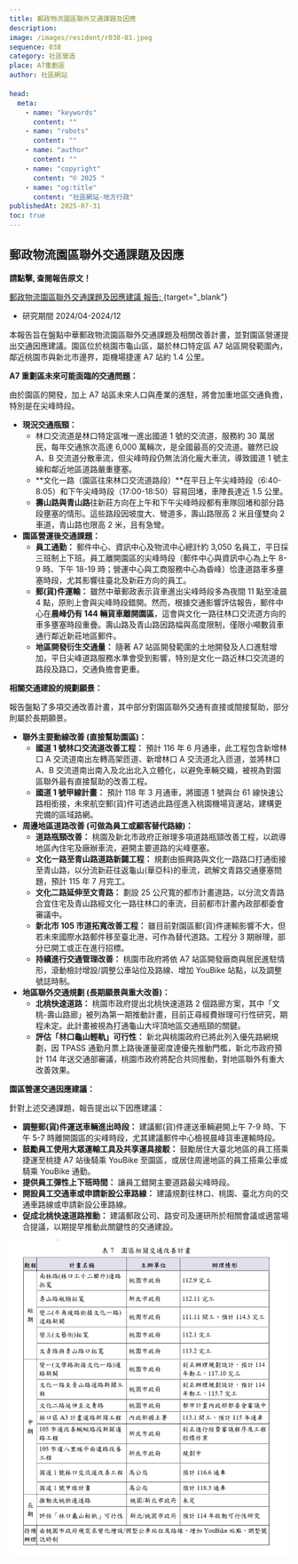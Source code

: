 ```yaml
---
title: 郵政物流園區聯外交通課題及因應
description:
image: /images/resident/r038-01.jpeg
sequence: 038
category: 社區營造
place: A7重劃區
author: 社區網站

head:
  meta:
    - name: "keywords"
      content: ""
    - name: "robots"
      content: ""
    - name: "author"
      content: ""
    - name: "copyright"
      content: "© 2025 "
    - name: "og:title"
      content: "社區網站-地方行政"
publishedAt: 2025-07-31
toc: true
---
```


## 郵政物流園區聯外交通課題及因應

**請點擊, 查閱報告原文！**

[郵政物流園區聯外交通課題及因應建議 報告: ](/files/CON-001-郵政物流園區聯外_運輸研究專輯.pdf){target="\_blank"}

- 研究期間 2024/04-2024/12

本報告旨在盤點中華郵政物流園區聯外交通課題及相關改善計畫，並對園區營運提出交通因應建議。園區位於桃園市龜山區，屬於林口特定區 A7 站區開發範圍內，鄰近桃園市與新北市邊界，距機場捷運 A7 站約 1.4 公里。

**A7 重劃區未來可能面臨的交通問題：**

由於園區的開發，加上 A7 站區未來人口與產業的進駐，將會加重地區交通負擔，特別是在尖峰時段。

- **現況交通瓶頸：**
  - 林口交流道是林口特定區唯一進出國道 1 號的交流道，服務約 30 萬居民，每年交通旅次高達 6,000 萬輛次，是全國最高的交流道。雖然已設 A、B 交流道分散車流，但尖峰時段仍無法消化龐大車流，導致國道 1 號主線和鄰近地區道路嚴重壅塞。
  - \*\*文化一路（園區往來林口交流道路段）\*\*在平日上午尖峰時段（6:40-8:05）和下午尖峰時段（17:00-18:50）容易回堵，車陣長達近 1.5 公里。
  - **壽山路與青山路**往新莊方向在上午和下午尖峰時段都有車隊回堵和部分路段壅塞的情形。這些路段因坡度大、彎道多，壽山路限高 2 米且僅雙向 2 車道，青山路也限高 2 米，且有急彎。
- **園區營運後交通課題：**
  - **員工通勤：** 郵件中心、資訊中心及物流中心總計約 3,050 名員工，平日採三班制上下班。員工離開園區的尖峰時段（郵件中心與資訊中心為上午 8-9 時、下午 18-19 時；營運中心與工商服務中心為昏峰）恰逢道路車多壅塞時段，尤其影響往臺北及新莊方向的員工。
  - **郵(貨)件運輸：** 雖然中華郵政表示貨車進出尖峰時段多為夜間 11 點至凌晨 4 點，原則上會與尖峰時段錯開。然而，根據交通影響評估報告，郵件中心在**晨峰仍有 144 輛貨車離開園區**，這會與文化一路往林口交流道方向的車多壅塞時段重疊。壽山路及青山路因路幅與高度限制，僅限小噸數貨車通行鄰近新莊地區郵件。
  - **地區開發衍生交通量：** 隨著 A7 站區開發範圍的土地開發及人口進駐增加，平日尖峰道路服務水準會受到影響，特別是文化一路近林口交流道的路段及路口，交通負擔會更重。

**相關交通建設的規劃願景：**

報告盤點了多項交通改善計畫，其中部分對園區聯外交通有直接或間接幫助，部分則屬於長期願景。

- **聯外主要動線改善 (直接幫助園區)：**
  - **國道 1 號林口交流道改善工程：** 預計 116 年 6 月通車，此工程包含新增林口 A 交流道南出左轉高架匝道、新增林口 A 交流道北入匝道，並將林口 A、B 交流道南出南入及北出北入立體化，以避免車輛交織，被視為對園區聯外最有直接幫助的改善工程。
  - **國道 1 號甲線計畫：** 預計 118 年 3 月通車，將國道 1 號與台 61 線快速公路相銜接，未來航空郵(貨)件可透過此路徑進入桃園機場貨運站，建構更完備的區域路網。
- **周邊地區道路改善 (可做為員工或顧客替代路線)：**
  - **道路瓶頸改善：** 桃園及新北市政府正辦理多項道路瓶頸改善工程，以疏導地區內住宅及廠辦車流，避開主要道路的尖峰壅塞。
  - **文化一路至青山路道路新闢工程：** 規劃由振興路與文化一路路口打通銜接至青山路，以分流新莊往返龜山(華亞科)的車流，疏解文青路交通壅塞問題，預計 115 年 7 月完工。
  - **文化二路延伸至文青路：** 劃設 25 公尺寬的都市計畫道路，以分流文青路合宜住宅及青山路經文化一路往林口的車流，目前都市計畫內政部都委會審議中。
  - **新北市 105 市道拓寬改善工程：** 雖目前對園區郵(貨)件運輸影響不大，但若未來國際水路郵件移至臺北港，可作為替代道路。工程分 3 期辦理，部分已開工或正在進行招標。
  - **持續進行交通管理改善：** 桃園市政府將依 A7 站區開發廠商與居民進駐情形，滾動檢討增設/調整公車站位及路線、增加 YouBike 站點，以及調整號誌時制。
- **地區聯外交通規劃 (長期願景與重大改善)：**
  - **北桃快速道路：** 桃園市政府提出北桃快速道路 2 個路廊方案，其中「文桃-壽山路廊」被列為第一期推動計畫，目前正尋經費辦理可行性研究，期程未定。此計畫被視為打通龜山大坪頂地區交通瓶頸的關鍵。
  - **評估「林口龜山輕軌」可行性：** 新北與桃園政府已將此列入優先路網規劃，因 TPASS 通勤月票上路後運量密度達優先推動門檻，新北市政府預計 114 年送交通部審議，桃園市政府將配合共同推動，對地區聯外有重大改善效果。

**園區營運交通因應建議：**

針對上述交通課題，報告提出以下因應建議：

- **調整郵(貨)件運送車輛進出時段：** 建議郵(貨)件運送車輛避開上午 7-9 時、下午 5-7 時離開園區的尖峰時段，尤其建議郵件中心檢視晨峰貨車運輸時段。
- **鼓勵員工使用大眾運輸工具及共享運具接駁：** 鼓勵居住大臺北地區的員工搭乘捷運至桃捷 A7 站後騎乘 YouBike 至園區，或居住周邊地區的員工搭乘公車或騎乘 YouBike 通勤。
- **提供員工彈性上下班時間：** 讓員工錯開主要道路最尖峰時段。
- **開設員工交通車或申請新設公車路線：** 建議規劃往林口、桃園、臺北方向的交通車路線或申請新設公車路線。
- **促成北桃快速道路推動：** 建議郵政公司、路安司及運研所於相關會議或適當場合提議，以期提早推動此關鍵性的交通建設。

![r038-01.jpeg](/images/resident/r038-02.jpeg)
